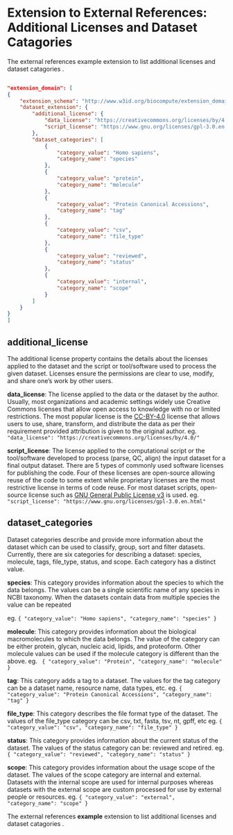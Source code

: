 # Extension to External References: Additional Licenses and Dataset Catagories

The external references example extension to list additional licenses and dataset catagories .
```json
    
"extension_domain": [
{
    "extension_schema": "http://www.w3id.org/biocompute/extension_domain/1.1.0/dataset/dataset_extension.json",
    "dataset_extension": {
        "additional_license": {
            "data_license": "https://creativecommons.org/licenses/by/4.0/",
            "script_license": "https://www.gnu.org/licenses/gpl-3.0.en.html"
        },
        "dataset_categories": [
            {
                "category_value": "Homo sapiens",
                "category_name": "species"
            },
            {
                "category_value": "protein",
                "category_name": "molecule"
            },
            {
                "category_value": "Protein Canonical Accessions",
                "category_name": "tag"
            },
            {
                "category_value": "csv",
                "category_name": "file_type"
            },
            {
                "category_value": "reviewed",
                "category_name": "status"
            },
            {
                "category_value": "internal",
                "category_name": "scope"
            }
        ]
    }
}
]
```

## **additional_license**
The additional license property contains the details about the licenses applied to the dataset and the script or tool/software used to process the given dataset. Licenses ensure the permissions are clear to use, modify, and share one’s work by other users.

  **data_license**:  The license applied to the data or the dataset by the author. Usually, most organizations and academic settings widely use Creative Commons licenses that allow open access to knowledge with no or limited restrictions. The most popular license is the [CC-BY-4.0](https://creativecommons.org/licenses/by/4.0/) license that allows users to use, share, transform, and distribute the data as per their requirement provided attribution is given to the original author.
 eg. ```
 "data_license": "https://creativecommons.org/licenses/by/4.0/" ```
 
 **script_license**: The license applied to the computational script or the tool/software developed to process (parse, QC, align) the input dataset for a final output dataset. There are 5 types of commonly used software licenses for publishing the code. Four of these licenses are open-source allowing reuse of the code to some extent while proprietary licenses are the most restrictive license in terms of code reuse. For most dataset scripts, open-source license such as [GNU General Public License v3](http://www.gnu.org/licenses/gpl-3.0.html) is used.
eg. ``` "script_license": "https://www.gnu.org/licenses/gpl-3.0.en.html"```

## dataset_categories
Dataset categories describe and provide more information about the dataset which can be used to classify, group, sort and filter datasets. Currently, there are six categories for describing a dataset: species, molecule, tags, file_type, status, and scope. Each category has a distinct value.

**species**: This category provides information about the species to which the data belongs. The values can be a single scientific name of any species in NCBI taxonomy. When the datasets contain data from multiple species the value can be repeated

eg.  ```{
                "category_value": "Homo sapiens",
                "category_name": "species"
            } ```
  

**molecule**: This category provides information about the biological macromolecules to which the data belongs. The value of the category can be either protein, glycan, nucleic acid, lipids, and proteoform. Other molecule values can be used if the molecule category is different than the above.
eg.  ``` {
                "category_value": "Protein",
                "category_name": "molecule"
            }```

**tag**:  This category adds a tag to a dataset. The values for the tag category can be a dataset name, resource name, data types, etc.
eg.  ```{
                "category_value": "Protein Canonical Accessions",
                "category_name": "tag"
            } ```

**file_type**: This category describes the file format type of the dataset. The values of the file_type category can be csv, txt, fasta, tsv, nt, gpff, etc
eg.  ```{
                "category_value": "csv",
                "category_name": "file_type"
            } ```

**status**: This category provides information about the current status of the dataset. The values of the status category can be: reviewed and retired.
eg.  ``` {
                "category_value": "reviewed",
                "category_name": "status"
            }```

**scope**: This category provides information about the usage scope of the dataset. The values of the scope category are internal and external. Datasets with the internal scope are used for internal purposes whereas datasets with the external scope are custom processed for use by external people or resources.
eg.  ```{
                "category_value": "external",
                "category_name": "scope"
            } ```

The external references **example** extension to list additional licenses and dataset catagories .


